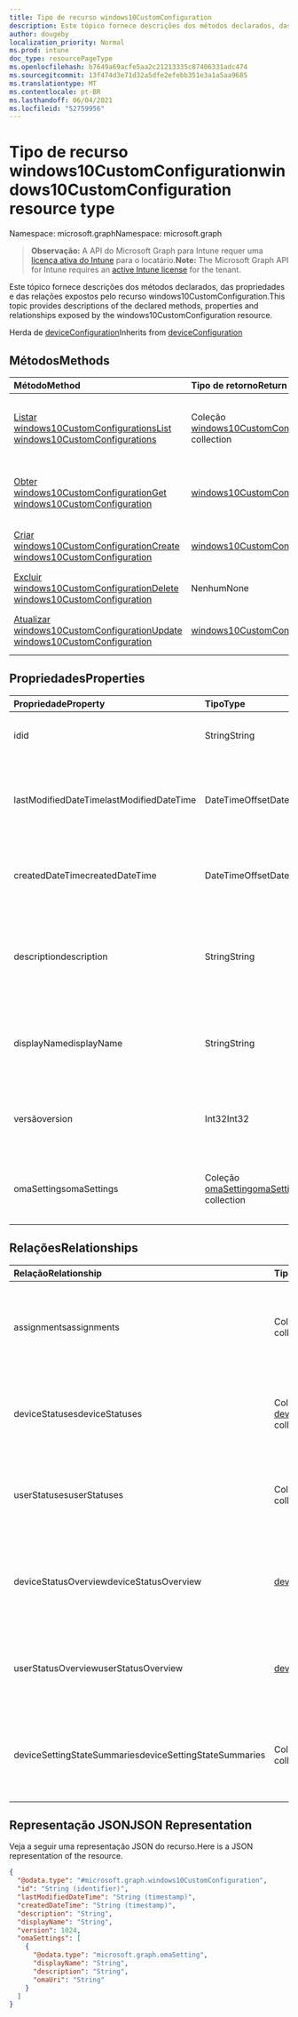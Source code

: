```yaml
---
title: Tipo de recurso windows10CustomConfiguration
description: Este tópico fornece descrições dos métodos declarados, das propriedades e das relações expostos pelo recurso windows10CustomConfiguration.
author: dougeby
localization_priority: Normal
ms.prod: intune
doc_type: resourcePageType
ms.openlocfilehash: b7649a69acfe5aa2c21213335c87406331adc474
ms.sourcegitcommit: 13f474d3e71d32a5dfe2efebb351e3a1a5aa9685
ms.translationtype: MT
ms.contentlocale: pt-BR
ms.lasthandoff: 06/04/2021
ms.locfileid: "52759956"
---
```

# <a name="windows10customconfiguration-resource-type"></a><span data-ttu-id="3ebb4-103">Tipo de recurso windows10CustomConfiguration</span><span class="sxs-lookup"><span data-stu-id="3ebb4-103">windows10CustomConfiguration resource type</span></span>

<span data-ttu-id="3ebb4-104">Namespace: microsoft.graph</span><span class="sxs-lookup"><span data-stu-id="3ebb4-104">Namespace: microsoft.graph</span></span>

> <span data-ttu-id="3ebb4-105">**Observação:** A API do Microsoft Graph para Intune requer uma [licença ativa do Intune](https://go.microsoft.com/fwlink/?linkid=839381) para o locatário.</span><span class="sxs-lookup"><span data-stu-id="3ebb4-105">**Note:** The Microsoft Graph API for Intune requires an [active Intune license](https://go.microsoft.com/fwlink/?linkid=839381) for the tenant.</span></span>

<span data-ttu-id="3ebb4-106">Este tópico fornece descrições dos métodos declarados, das propriedades e das relações expostos pelo recurso windows10CustomConfiguration.</span><span class="sxs-lookup"><span data-stu-id="3ebb4-106">This topic provides descriptions of the declared methods, properties and relationships exposed by the windows10CustomConfiguration resource.</span></span>


<span data-ttu-id="3ebb4-107">Herda de [deviceConfiguration](../resources/intune-deviceconfig-deviceconfiguration.md)</span><span class="sxs-lookup"><span data-stu-id="3ebb4-107">Inherits from [deviceConfiguration](../resources/intune-deviceconfig-deviceconfiguration.md)</span></span>

## <a name="methods"></a><span data-ttu-id="3ebb4-108">Métodos</span><span class="sxs-lookup"><span data-stu-id="3ebb4-108">Methods</span></span>
|<span data-ttu-id="3ebb4-109">Método</span><span class="sxs-lookup"><span data-stu-id="3ebb4-109">Method</span></span>|<span data-ttu-id="3ebb4-110">Tipo de retorno</span><span class="sxs-lookup"><span data-stu-id="3ebb4-110">Return Type</span></span>|<span data-ttu-id="3ebb4-111">Descrição</span><span class="sxs-lookup"><span data-stu-id="3ebb4-111">Description</span></span>|
|:---|:---|:---|
|[<span data-ttu-id="3ebb4-112">Listar windows10CustomConfigurations</span><span class="sxs-lookup"><span data-stu-id="3ebb4-112">List windows10CustomConfigurations</span></span>](../api/intune-deviceconfig-windows10customconfiguration-list.md)|<span data-ttu-id="3ebb4-113">Coleção [windows10CustomConfiguration](../resources/intune-deviceconfig-windows10customconfiguration.md)</span><span class="sxs-lookup"><span data-stu-id="3ebb4-113">[windows10CustomConfiguration](../resources/intune-deviceconfig-windows10customconfiguration.md) collection</span></span>|<span data-ttu-id="3ebb4-114">Lista propriedades e relações dos objetos [windows10CustomConfiguration](../resources/intune-deviceconfig-windows10customconfiguration.md).</span><span class="sxs-lookup"><span data-stu-id="3ebb4-114">List properties and relationships of the [windows10CustomConfiguration](../resources/intune-deviceconfig-windows10customconfiguration.md) objects.</span></span>|
|[<span data-ttu-id="3ebb4-115">Obter windows10CustomConfiguration</span><span class="sxs-lookup"><span data-stu-id="3ebb4-115">Get windows10CustomConfiguration</span></span>](../api/intune-deviceconfig-windows10customconfiguration-get.md)|[<span data-ttu-id="3ebb4-116">windows10CustomConfiguration</span><span class="sxs-lookup"><span data-stu-id="3ebb4-116">windows10CustomConfiguration</span></span>](../resources/intune-deviceconfig-windows10customconfiguration.md)|<span data-ttu-id="3ebb4-117">Propriedades de leitura e relações do objeto [windows10CustomConfiguration](../resources/intune-deviceconfig-windows10customconfiguration.md).</span><span class="sxs-lookup"><span data-stu-id="3ebb4-117">Read properties and relationships of the [windows10CustomConfiguration](../resources/intune-deviceconfig-windows10customconfiguration.md) object.</span></span>|
|[<span data-ttu-id="3ebb4-118">Criar windows10CustomConfiguration</span><span class="sxs-lookup"><span data-stu-id="3ebb4-118">Create windows10CustomConfiguration</span></span>](../api/intune-deviceconfig-windows10customconfiguration-create.md)|[<span data-ttu-id="3ebb4-119">windows10CustomConfiguration</span><span class="sxs-lookup"><span data-stu-id="3ebb4-119">windows10CustomConfiguration</span></span>](../resources/intune-deviceconfig-windows10customconfiguration.md)|<span data-ttu-id="3ebb4-120">Cria um novo objeto [windows10CustomConfiguration](../resources/intune-deviceconfig-windows10customconfiguration.md).</span><span class="sxs-lookup"><span data-stu-id="3ebb4-120">Create a new [windows10CustomConfiguration](../resources/intune-deviceconfig-windows10customconfiguration.md) object.</span></span>|
|[<span data-ttu-id="3ebb4-121">Excluir windows10CustomConfiguration</span><span class="sxs-lookup"><span data-stu-id="3ebb4-121">Delete windows10CustomConfiguration</span></span>](../api/intune-deviceconfig-windows10customconfiguration-delete.md)|<span data-ttu-id="3ebb4-122">Nenhum</span><span class="sxs-lookup"><span data-stu-id="3ebb4-122">None</span></span>|<span data-ttu-id="3ebb4-123">Exclui um [windows10CustomConfiguration](../resources/intune-deviceconfig-windows10customconfiguration.md).</span><span class="sxs-lookup"><span data-stu-id="3ebb4-123">Deletes a [windows10CustomConfiguration](../resources/intune-deviceconfig-windows10customconfiguration.md).</span></span>|
|[<span data-ttu-id="3ebb4-124">Atualizar windows10CustomConfiguration</span><span class="sxs-lookup"><span data-stu-id="3ebb4-124">Update windows10CustomConfiguration</span></span>](../api/intune-deviceconfig-windows10customconfiguration-update.md)|[<span data-ttu-id="3ebb4-125">windows10CustomConfiguration</span><span class="sxs-lookup"><span data-stu-id="3ebb4-125">windows10CustomConfiguration</span></span>](../resources/intune-deviceconfig-windows10customconfiguration.md)|<span data-ttu-id="3ebb4-126">Atualiza as propriedades de um objeto [windows10CustomConfiguration](../resources/intune-deviceconfig-windows10customconfiguration.md).</span><span class="sxs-lookup"><span data-stu-id="3ebb4-126">Update the properties of a [windows10CustomConfiguration](../resources/intune-deviceconfig-windows10customconfiguration.md) object.</span></span>|

## <a name="properties"></a><span data-ttu-id="3ebb4-127">Propriedades</span><span class="sxs-lookup"><span data-stu-id="3ebb4-127">Properties</span></span>
|<span data-ttu-id="3ebb4-128">Propriedade</span><span class="sxs-lookup"><span data-stu-id="3ebb4-128">Property</span></span>|<span data-ttu-id="3ebb4-129">Tipo</span><span class="sxs-lookup"><span data-stu-id="3ebb4-129">Type</span></span>|<span data-ttu-id="3ebb4-130">Descrição</span><span class="sxs-lookup"><span data-stu-id="3ebb4-130">Description</span></span>|
|:---|:---|:---|
|<span data-ttu-id="3ebb4-131">id</span><span class="sxs-lookup"><span data-stu-id="3ebb4-131">id</span></span>|<span data-ttu-id="3ebb4-132">String</span><span class="sxs-lookup"><span data-stu-id="3ebb4-132">String</span></span>|<span data-ttu-id="3ebb4-133">Chave da entidade.</span><span class="sxs-lookup"><span data-stu-id="3ebb4-133">Key of the entity.</span></span> <span data-ttu-id="3ebb4-134">Herdada de [deviceConfiguration](../resources/intune-deviceconfig-deviceconfiguration.md)</span><span class="sxs-lookup"><span data-stu-id="3ebb4-134">Inherited from [deviceConfiguration](../resources/intune-deviceconfig-deviceconfiguration.md)</span></span>|
|<span data-ttu-id="3ebb4-135">lastModifiedDateTime</span><span class="sxs-lookup"><span data-stu-id="3ebb4-135">lastModifiedDateTime</span></span>|<span data-ttu-id="3ebb4-136">DateTimeOffset</span><span class="sxs-lookup"><span data-stu-id="3ebb4-136">DateTimeOffset</span></span>|<span data-ttu-id="3ebb4-137">DateTime da última modificação do objeto.</span><span class="sxs-lookup"><span data-stu-id="3ebb4-137">DateTime the object was last modified.</span></span> <span data-ttu-id="3ebb4-138">Herdada de [deviceConfiguration](../resources/intune-deviceconfig-deviceconfiguration.md)</span><span class="sxs-lookup"><span data-stu-id="3ebb4-138">Inherited from [deviceConfiguration](../resources/intune-deviceconfig-deviceconfiguration.md)</span></span>|
|<span data-ttu-id="3ebb4-139">createdDateTime</span><span class="sxs-lookup"><span data-stu-id="3ebb4-139">createdDateTime</span></span>|<span data-ttu-id="3ebb4-140">DateTimeOffset</span><span class="sxs-lookup"><span data-stu-id="3ebb4-140">DateTimeOffset</span></span>|<span data-ttu-id="3ebb4-141">DateTime em que o objeto foi criado.</span><span class="sxs-lookup"><span data-stu-id="3ebb4-141">DateTime the object was created.</span></span> <span data-ttu-id="3ebb4-142">Herdada de [deviceConfiguration](../resources/intune-deviceconfig-deviceconfiguration.md)</span><span class="sxs-lookup"><span data-stu-id="3ebb4-142">Inherited from [deviceConfiguration](../resources/intune-deviceconfig-deviceconfiguration.md)</span></span>|
|<span data-ttu-id="3ebb4-143">description</span><span class="sxs-lookup"><span data-stu-id="3ebb4-143">description</span></span>|<span data-ttu-id="3ebb4-144">String</span><span class="sxs-lookup"><span data-stu-id="3ebb4-144">String</span></span>|<span data-ttu-id="3ebb4-145">O administrador forneceu a descrição da Configuração do dispositivo.</span><span class="sxs-lookup"><span data-stu-id="3ebb4-145">Admin provided description of the Device Configuration.</span></span> <span data-ttu-id="3ebb4-146">Herdada de [deviceConfiguration](../resources/intune-deviceconfig-deviceconfiguration.md)</span><span class="sxs-lookup"><span data-stu-id="3ebb4-146">Inherited from [deviceConfiguration](../resources/intune-deviceconfig-deviceconfiguration.md)</span></span>|
|<span data-ttu-id="3ebb4-147">displayName</span><span class="sxs-lookup"><span data-stu-id="3ebb4-147">displayName</span></span>|<span data-ttu-id="3ebb4-148">String</span><span class="sxs-lookup"><span data-stu-id="3ebb4-148">String</span></span>|<span data-ttu-id="3ebb4-149">O administrador forneceu o nome da Configuração do dispositivo.</span><span class="sxs-lookup"><span data-stu-id="3ebb4-149">Admin provided name of the device configuration.</span></span> <span data-ttu-id="3ebb4-150">Herdada de [deviceConfiguration](../resources/intune-deviceconfig-deviceconfiguration.md)</span><span class="sxs-lookup"><span data-stu-id="3ebb4-150">Inherited from [deviceConfiguration](../resources/intune-deviceconfig-deviceconfiguration.md)</span></span>|
|<span data-ttu-id="3ebb4-151">versão</span><span class="sxs-lookup"><span data-stu-id="3ebb4-151">version</span></span>|<span data-ttu-id="3ebb4-152">Int32</span><span class="sxs-lookup"><span data-stu-id="3ebb4-152">Int32</span></span>|<span data-ttu-id="3ebb4-153">Versão da configuração do dispositivo.</span><span class="sxs-lookup"><span data-stu-id="3ebb4-153">Version of the device configuration.</span></span> <span data-ttu-id="3ebb4-154">Herdada de [deviceConfiguration](../resources/intune-deviceconfig-deviceconfiguration.md)</span><span class="sxs-lookup"><span data-stu-id="3ebb4-154">Inherited from [deviceConfiguration](../resources/intune-deviceconfig-deviceconfiguration.md)</span></span>|
|<span data-ttu-id="3ebb4-155">omaSettings</span><span class="sxs-lookup"><span data-stu-id="3ebb4-155">omaSettings</span></span>|<span data-ttu-id="3ebb4-156">Coleção [omaSetting](../resources/intune-deviceconfig-omasetting.md)</span><span class="sxs-lookup"><span data-stu-id="3ebb4-156">[omaSetting](../resources/intune-deviceconfig-omasetting.md) collection</span></span>|<span data-ttu-id="3ebb4-157">Configurações OMA.</span><span class="sxs-lookup"><span data-stu-id="3ebb4-157">OMA settings.</span></span> <span data-ttu-id="3ebb4-158">Essa coleção pode conter um máximo de 1000 elementos.</span><span class="sxs-lookup"><span data-stu-id="3ebb4-158">This collection can contain a maximum of 1000 elements.</span></span>|

## <a name="relationships"></a><span data-ttu-id="3ebb4-159">Relações</span><span class="sxs-lookup"><span data-stu-id="3ebb4-159">Relationships</span></span>
|<span data-ttu-id="3ebb4-160">Relação</span><span class="sxs-lookup"><span data-stu-id="3ebb4-160">Relationship</span></span>|<span data-ttu-id="3ebb4-161">Tipo</span><span class="sxs-lookup"><span data-stu-id="3ebb4-161">Type</span></span>|<span data-ttu-id="3ebb4-162">Descrição</span><span class="sxs-lookup"><span data-stu-id="3ebb4-162">Description</span></span>|
|:---|:---|:---|
|<span data-ttu-id="3ebb4-163">assignments</span><span class="sxs-lookup"><span data-stu-id="3ebb4-163">assignments</span></span>|<span data-ttu-id="3ebb4-164">Coleção [deviceConfigurationAssignment](../resources/intune-deviceconfig-deviceconfigurationassignment.md)</span><span class="sxs-lookup"><span data-stu-id="3ebb4-164">[deviceConfigurationAssignment](../resources/intune-deviceconfig-deviceconfigurationassignment.md) collection</span></span>|<span data-ttu-id="3ebb4-165">A lista de atribuições para o perfil de configuração do dispositivo.</span><span class="sxs-lookup"><span data-stu-id="3ebb4-165">The list of assignments for the device configuration profile.</span></span> <span data-ttu-id="3ebb4-166">Herdada de [deviceConfiguration](../resources/intune-deviceconfig-deviceconfiguration.md)</span><span class="sxs-lookup"><span data-stu-id="3ebb4-166">Inherited from [deviceConfiguration](../resources/intune-deviceconfig-deviceconfiguration.md)</span></span>|
|<span data-ttu-id="3ebb4-167">deviceStatuses</span><span class="sxs-lookup"><span data-stu-id="3ebb4-167">deviceStatuses</span></span>|<span data-ttu-id="3ebb4-168">Coleção [deviceConfigurationDeviceStatus](../resources/intune-deviceconfig-deviceconfigurationdevicestatus.md)</span><span class="sxs-lookup"><span data-stu-id="3ebb4-168">[deviceConfigurationDeviceStatus](../resources/intune-deviceconfig-deviceconfigurationdevicestatus.md) collection</span></span>|<span data-ttu-id="3ebb4-169">Status da instalação da configuração de dispositivo por dispositivo.</span><span class="sxs-lookup"><span data-stu-id="3ebb4-169">Device configuration installation status by device.</span></span> <span data-ttu-id="3ebb4-170">Herdada de [deviceConfiguration](../resources/intune-deviceconfig-deviceconfiguration.md)</span><span class="sxs-lookup"><span data-stu-id="3ebb4-170">Inherited from [deviceConfiguration](../resources/intune-deviceconfig-deviceconfiguration.md)</span></span>|
|<span data-ttu-id="3ebb4-171">userStatuses</span><span class="sxs-lookup"><span data-stu-id="3ebb4-171">userStatuses</span></span>|<span data-ttu-id="3ebb4-172">Coleção [deviceConfigurationUserStatus](../resources/intune-deviceconfig-deviceconfigurationuserstatus.md)</span><span class="sxs-lookup"><span data-stu-id="3ebb4-172">[deviceConfigurationUserStatus](../resources/intune-deviceconfig-deviceconfigurationuserstatus.md) collection</span></span>|<span data-ttu-id="3ebb4-173">Status da instalação de configuração do dispositivo pelo usuário.</span><span class="sxs-lookup"><span data-stu-id="3ebb4-173">Device configuration installation status by user.</span></span> <span data-ttu-id="3ebb4-174">Herdada de [deviceConfiguration](../resources/intune-deviceconfig-deviceconfiguration.md)</span><span class="sxs-lookup"><span data-stu-id="3ebb4-174">Inherited from [deviceConfiguration](../resources/intune-deviceconfig-deviceconfiguration.md)</span></span>|
|<span data-ttu-id="3ebb4-175">deviceStatusOverview</span><span class="sxs-lookup"><span data-stu-id="3ebb4-175">deviceStatusOverview</span></span>|[<span data-ttu-id="3ebb4-176">deviceConfigurationDeviceOverview</span><span class="sxs-lookup"><span data-stu-id="3ebb4-176">deviceConfigurationDeviceOverview</span></span>](../resources/intune-deviceconfig-deviceconfigurationdeviceoverview.md)|<span data-ttu-id="3ebb4-177">Visão geral de status de dispositivos para Configuração de Dispositivo. Herdado de [deviceConfiguration](../resources/intune-deviceconfig-deviceconfiguration.md)</span><span class="sxs-lookup"><span data-stu-id="3ebb4-177">Device Configuration devices status overview Inherited from [deviceConfiguration](../resources/intune-deviceconfig-deviceconfiguration.md)</span></span>|
|<span data-ttu-id="3ebb4-178">userStatusOverview</span><span class="sxs-lookup"><span data-stu-id="3ebb4-178">userStatusOverview</span></span>|[<span data-ttu-id="3ebb4-179">deviceConfigurationUserOverview</span><span class="sxs-lookup"><span data-stu-id="3ebb4-179">deviceConfigurationUserOverview</span></span>](../resources/intune-deviceconfig-deviceconfigurationuseroverview.md)|<span data-ttu-id="3ebb4-180">Visão geral de status de usuários para Configuração de Dispositivo. Herdado de [deviceConfiguration](../resources/intune-deviceconfig-deviceconfiguration.md)</span><span class="sxs-lookup"><span data-stu-id="3ebb4-180">Device Configuration users status overview Inherited from [deviceConfiguration](../resources/intune-deviceconfig-deviceconfiguration.md)</span></span>|
|<span data-ttu-id="3ebb4-181">deviceSettingStateSummaries</span><span class="sxs-lookup"><span data-stu-id="3ebb4-181">deviceSettingStateSummaries</span></span>|<span data-ttu-id="3ebb4-182">Coleção [settingStateDeviceSummary](../resources/intune-deviceconfig-settingstatedevicesummary.md)</span><span class="sxs-lookup"><span data-stu-id="3ebb4-182">[settingStateDeviceSummary](../resources/intune-deviceconfig-settingstatedevicesummary.md) collection</span></span>|<span data-ttu-id="3ebb4-183">Visão geral de dispositivos de configuração para Configuração de Dispositivo. Herdado de [deviceConfiguration](../resources/intune-deviceconfig-deviceconfiguration.md)</span><span class="sxs-lookup"><span data-stu-id="3ebb4-183">Device Configuration Setting State Device Summary Inherited from [deviceConfiguration](../resources/intune-deviceconfig-deviceconfiguration.md)</span></span>|

## <a name="json-representation"></a><span data-ttu-id="3ebb4-184">Representação JSON</span><span class="sxs-lookup"><span data-stu-id="3ebb4-184">JSON Representation</span></span>
<span data-ttu-id="3ebb4-185">Veja a seguir uma representação JSON do recurso.</span><span class="sxs-lookup"><span data-stu-id="3ebb4-185">Here is a JSON representation of the resource.</span></span>
<!-- {
  "blockType": "resource",
  "keyProperty": "id",
  "@odata.type": "microsoft.graph.windows10CustomConfiguration"
}
-->
``` json
{
  "@odata.type": "#microsoft.graph.windows10CustomConfiguration",
  "id": "String (identifier)",
  "lastModifiedDateTime": "String (timestamp)",
  "createdDateTime": "String (timestamp)",
  "description": "String",
  "displayName": "String",
  "version": 1024,
  "omaSettings": [
    {
      "@odata.type": "microsoft.graph.omaSetting",
      "displayName": "String",
      "description": "String",
      "omaUri": "String"
    }
  ]
}
```




